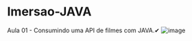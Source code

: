 # Imersao-JAVA

Aula 01 - Consumindo uma API de filmes com JAVA.✔
![image](https://user-images.githubusercontent.com/113686425/228089012-f01a227a-bf04-46de-b317-81f609c95c20.png)



